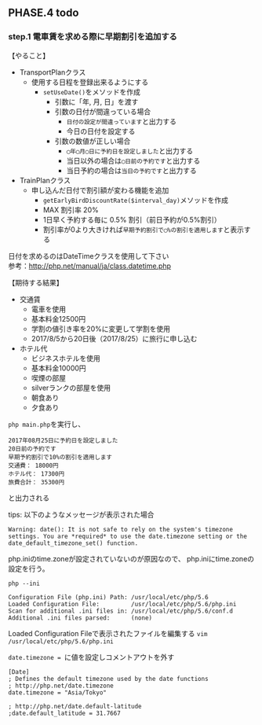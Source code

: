 ## PHASE.4 todo

### step.1 電車賃を求める際に早期割引を追加する

【やること】  
- TransportPlanクラス
  - 使用する日程を登録出来るようにする
    - `setUseDate()`をメソッドを作成
      - 引数に「年, 月, 日」を渡す
      - 引数の日付が間違っている場合
        - `日付の設定が間違っています`と出力する
        - 今日の日付を設定する
      - 引数の数値が正しい場合
        - `◯年◯月◯日に予約日を設定しました`と出力する
        - 当日以外の場合は`◯日前の予約です`と出力する
        - 当日予約の場合は`当日の予約です`と出力する
- TrainPlanクラス
  - 申し込んだ日付で割引額が変わる機能を追加
    - `getEarlyBirdDiscountRate($interval_day)`メソッドを作成
    - MAX 割引率 20%
    - 1日早く予約する毎に 0.5% 割引（前日予約が0.5%割引）
    - 割引率が0より大きければ`早期予約割引で◯%の割引を適用します`と表示する


日付を求めるのはDateTimeクラスを使用して下さい  
参考：http://php.net/manual/ja/class.datetime.php


【期待する結果】  
- 交通賃
  - 電車を使用
  - 基本料金12500円
  - 学割の値引き率を20%に変更して学割を使用
  - 2017/8/5から20日後（2017/8/25）に旅行に申し込む
- ホテル代
  - ビジネスホテルを使用
  - 基本料金10000円
  - 喫煙の部屋
  - silverランクの部屋を使用
  - 朝食あり
  - 夕食あり

`php main.php`を実行し、
```
2017年08月25日に予約日を設定しました
20日前の予約です
早期予約割引で10%の割引を適用します
交通費： 18000円
ホテル代： 17300円
旅費合計： 35300円
```


と出力される


tips:
以下のようなメッセージが表示された場合
```
Warning: date(): It is not safe to rely on the system's timezone settings. You are *required* to use the date.timezone setting or the date_default_timezone_set() function.
```
php.iniのtime.zoneが設定されていないのが原因なので、
php.iniにtime.zoneの設定を行う。

```
php --ini

Configuration File (php.ini) Path: /usr/local/etc/php/5.6
Loaded Configuration File:         /usr/local/etc/php/5.6/php.ini
Scan for additional .ini files in: /usr/local/etc/php/5.6/conf.d
Additional .ini files parsed:      (none)
```

Loaded Configuration Fileで表示されたファイルを編集する
`vim /usr/local/etc/php/5.6/php.ini`


`date.timezone = `に値を設定しコメントアウトを外す

```
[Date]
; Defines the default timezone used by the date functions
; http://php.net/date.timezone
date.timezone = "Asia/Tokyo"

; http://php.net/date.default-latitude
;date.default_latitude = 31.7667
```